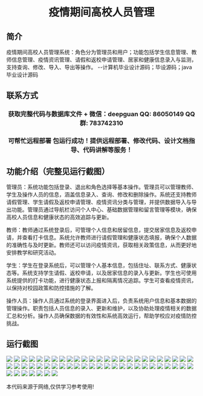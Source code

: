 <p><h1 align="center">疫情期间高校人员管理</h1></p>

## 简介
疫情期间高校人员管理系统：角色分为管理员和用户；功能包括学生信息管理、教师信息管理、疫情资讯管理、请假和返校申请管理、居家和健康信息录入与监测，支持查询、修改、导入、导出等操作。    --计算机毕业设计源码；毕设源码；java毕业设计源码


## 联系方式
<p><h3 align="center">获取完整代码与数据库文件 + 微信：deepguan QQ: 86050149 QQ群: 783742310</h3></p>
<p><h3 align="center">可帮忙远程部署 包运行成功！提供远程部署、修改代码、设计文档指导、代码讲解等服务！</h3></p>

## 功能介绍（完整见运行截图）
管理员：系统功能包括登录、退出和角色选择等基本操作。管理员可以管理教师、学生及操作人员的信息，涵盖信息录入、查询、修改和删除操作。系统还支持教师请假管理、学生请假及返校申请管理、疫情资讯分类与管理，并提供数据导入与导出功能。管理员通过导航栏访问个人中心、基础数据管理和留言管理等模块，确保高校人员信息和健康状态的高效追踪与更新。

教师：教师通过系统登录后，可管理个人信息和居留信息，提交居家信息及返校申请，并查看打卡信息。系统允许教师进行请假管理和健康状态填报，确保个人数据的准确性与及时更新。教师还可以访问疫情资讯，获取相关政策信息，从而更好地安排教学和研究活动。

学生：学生在登录系统后，可以管理个人基本信息，包括住址、联系方式、健康状态等。系统支持学生请假、返校申请，以及居家信息的录入与更新。学生也可使用系统提供的打卡功能，进行健康状态上报和隔离情况追踪。学生可查看疫情资讯，以保持对校园政策和防控措施的了解。

操作人员：操作人员通过系统的登录界面进入后，负责系统用户信息和基本数据的管理操作。职责包括人员信息的录入、更新和维护，以及协助处理疫情相关的数据汇总和分析。操作人员确保数据的有效性和系统高效运行，帮助学校应对疫情防控挑战。


## 运行截图
![](https://bs-1329754181.cos.ap-shanghai.myqcloud.com/spring/PandemicUniversityPersonnelManagement/img/001.jpg)
![](https://bs-1329754181.cos.ap-shanghai.myqcloud.com/spring/PandemicUniversityPersonnelManagement/img/002.jpg)
![](https://bs-1329754181.cos.ap-shanghai.myqcloud.com/spring/PandemicUniversityPersonnelManagement/img/003.jpg)
![](https://bs-1329754181.cos.ap-shanghai.myqcloud.com/spring/PandemicUniversityPersonnelManagement/img/004.jpg)
![](https://bs-1329754181.cos.ap-shanghai.myqcloud.com/spring/PandemicUniversityPersonnelManagement/img/005.jpg)
![](https://bs-1329754181.cos.ap-shanghai.myqcloud.com/spring/PandemicUniversityPersonnelManagement/img/006.jpg)
![](https://bs-1329754181.cos.ap-shanghai.myqcloud.com/spring/PandemicUniversityPersonnelManagement/img/007.jpg)
![](https://bs-1329754181.cos.ap-shanghai.myqcloud.com/spring/PandemicUniversityPersonnelManagement/img/008.jpg)
![](https://bs-1329754181.cos.ap-shanghai.myqcloud.com/spring/PandemicUniversityPersonnelManagement/img/009.jpg)
![](https://bs-1329754181.cos.ap-shanghai.myqcloud.com/spring/PandemicUniversityPersonnelManagement/img/010.jpg)
![](https://bs-1329754181.cos.ap-shanghai.myqcloud.com/spring/PandemicUniversityPersonnelManagement/img/011.jpg)
![](https://bs-1329754181.cos.ap-shanghai.myqcloud.com/spring/PandemicUniversityPersonnelManagement/img/012.jpg)
![](https://bs-1329754181.cos.ap-shanghai.myqcloud.com/spring/PandemicUniversityPersonnelManagement/img/013.jpg)
![](https://bs-1329754181.cos.ap-shanghai.myqcloud.com/spring/PandemicUniversityPersonnelManagement/img/014.jpg)
![](https://bs-1329754181.cos.ap-shanghai.myqcloud.com/spring/PandemicUniversityPersonnelManagement/img/015.jpg)
![](https://bs-1329754181.cos.ap-shanghai.myqcloud.com/spring/PandemicUniversityPersonnelManagement/img/016.jpg)
![](https://bs-1329754181.cos.ap-shanghai.myqcloud.com/spring/PandemicUniversityPersonnelManagement/img/017.jpg)
![](https://bs-1329754181.cos.ap-shanghai.myqcloud.com/spring/PandemicUniversityPersonnelManagement/img/018.jpg)
![](https://bs-1329754181.cos.ap-shanghai.myqcloud.com/spring/PandemicUniversityPersonnelManagement/img/019.jpg)
![](https://bs-1329754181.cos.ap-shanghai.myqcloud.com/spring/PandemicUniversityPersonnelManagement/img/020.jpg)
![](https://bs-1329754181.cos.ap-shanghai.myqcloud.com/spring/PandemicUniversityPersonnelManagement/img/021.jpg)
![](https://bs-1329754181.cos.ap-shanghai.myqcloud.com/spring/PandemicUniversityPersonnelManagement/img/022.jpg)
![](https://bs-1329754181.cos.ap-shanghai.myqcloud.com/spring/PandemicUniversityPersonnelManagement/img/023.jpg)
![](https://bs-1329754181.cos.ap-shanghai.myqcloud.com/spring/PandemicUniversityPersonnelManagement/img/024.jpg)
![](https://bs-1329754181.cos.ap-shanghai.myqcloud.com/spring/PandemicUniversityPersonnelManagement/img/025.jpg)
![](https://bs-1329754181.cos.ap-shanghai.myqcloud.com/spring/PandemicUniversityPersonnelManagement/img/026.jpg)
![](https://bs-1329754181.cos.ap-shanghai.myqcloud.com/spring/PandemicUniversityPersonnelManagement/img/027.jpg)
![](https://bs-1329754181.cos.ap-shanghai.myqcloud.com/spring/PandemicUniversityPersonnelManagement/img/028.jpg)
![](https://bs-1329754181.cos.ap-shanghai.myqcloud.com/spring/PandemicUniversityPersonnelManagement/img/029.jpg)
![](https://bs-1329754181.cos.ap-shanghai.myqcloud.com/spring/PandemicUniversityPersonnelManagement/img/030.jpg)
![](https://bs-1329754181.cos.ap-shanghai.myqcloud.com/spring/PandemicUniversityPersonnelManagement/img/031.jpg)
![](https://bs-1329754181.cos.ap-shanghai.myqcloud.com/spring/PandemicUniversityPersonnelManagement/img/032.jpg)
![](https://bs-1329754181.cos.ap-shanghai.myqcloud.com/spring/PandemicUniversityPersonnelManagement/img/033.jpg)
![](https://bs-1329754181.cos.ap-shanghai.myqcloud.com/spring/PandemicUniversityPersonnelManagement/img/034.jpg)
![](https://bs-1329754181.cos.ap-shanghai.myqcloud.com/spring/PandemicUniversityPersonnelManagement/img/035.jpg)
![](https://bs-1329754181.cos.ap-shanghai.myqcloud.com/spring/PandemicUniversityPersonnelManagement/img/036.jpg)
![](https://bs-1329754181.cos.ap-shanghai.myqcloud.com/spring/PandemicUniversityPersonnelManagement/img/037.jpg)
![](https://bs-1329754181.cos.ap-shanghai.myqcloud.com/spring/PandemicUniversityPersonnelManagement/img/038.jpg)
![](https://bs-1329754181.cos.ap-shanghai.myqcloud.com/spring/PandemicUniversityPersonnelManagement/img/039.jpg)
![](https://bs-1329754181.cos.ap-shanghai.myqcloud.com/spring/PandemicUniversityPersonnelManagement/img/040.jpg)
![](https://bs-1329754181.cos.ap-shanghai.myqcloud.com/spring/PandemicUniversityPersonnelManagement/img/041.jpg)
![](https://bs-1329754181.cos.ap-shanghai.myqcloud.com/spring/PandemicUniversityPersonnelManagement/img/042.jpg)
![](https://bs-1329754181.cos.ap-shanghai.myqcloud.com/spring/PandemicUniversityPersonnelManagement/img/043.jpg)
![](https://bs-1329754181.cos.ap-shanghai.myqcloud.com/spring/PandemicUniversityPersonnelManagement/img/044.jpg)
![](https://bs-1329754181.cos.ap-shanghai.myqcloud.com/spring/PandemicUniversityPersonnelManagement/img/045.jpg)
![](https://bs-1329754181.cos.ap-shanghai.myqcloud.com/spring/PandemicUniversityPersonnelManagement/img/046.jpg)
![](https://bs-1329754181.cos.ap-shanghai.myqcloud.com/spring/PandemicUniversityPersonnelManagement/img/047.jpg)
![](https://bs-1329754181.cos.ap-shanghai.myqcloud.com/spring/PandemicUniversityPersonnelManagement/img/048.jpg)
![](https://bs-1329754181.cos.ap-shanghai.myqcloud.com/spring/PandemicUniversityPersonnelManagement/img/049.jpg)
![](https://bs-1329754181.cos.ap-shanghai.myqcloud.com/spring/PandemicUniversityPersonnelManagement/img/050.jpg)
![](https://bs-1329754181.cos.ap-shanghai.myqcloud.com/spring/PandemicUniversityPersonnelManagement/img/051.jpg)
![](https://bs-1329754181.cos.ap-shanghai.myqcloud.com/spring/PandemicUniversityPersonnelManagement/img/052.jpg)
![](https://bs-1329754181.cos.ap-shanghai.myqcloud.com/spring/PandemicUniversityPersonnelManagement/img/053.jpg)
![](https://bs-1329754181.cos.ap-shanghai.myqcloud.com/spring/PandemicUniversityPersonnelManagement/img/054.jpg)
![](https://bs-1329754181.cos.ap-shanghai.myqcloud.com/spring/PandemicUniversityPersonnelManagement/img/055.jpg)
![](https://bs-1329754181.cos.ap-shanghai.myqcloud.com/spring/PandemicUniversityPersonnelManagement/img/056.jpg)
![](https://bs-1329754181.cos.ap-shanghai.myqcloud.com/spring/PandemicUniversityPersonnelManagement/img/057.jpg)

<p>本代码来源于网络,仅供学习参考使用!</p>
